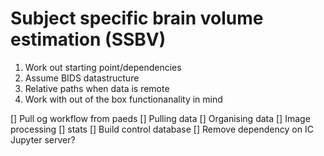 # Subject specific brain volume estimation (SSBV)

1. Work out starting point/dependencies
2. Assume BIDS datastructure 
3. Relative paths when data is remote
4. Work with out of the box functionanality in mind

[] Pull og workflow from paeds
    [] Pulling data
    [] Organising data
    [] Image processing
    [] stats
[] Build control database
[] Remove dependency on IC Jupyter server?
